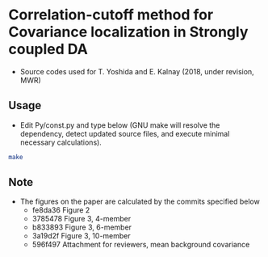 # Correlation-cutoff method for Covariance localization in Strongly coupled DA
* Source codes used for T. Yoshida and E. Kalnay (2018, under revision, MWR)

## Usage
* Edit Py/const.py and type below (GNU make will resolve the dependency,
detect updated source files, and execute minimal necessary calculations).
```bash
make
```

## Note
* The figures on the paper are calculated by the commits specified below
    * fe8da36 Figure 2
    * 3785478 Figure 3, 4-member
    * b833893 Figure 3, 6-member
    * 3a19d2f Figure 3, 10-member
    * 596f497 Attachment for reviewers, mean background covariance
